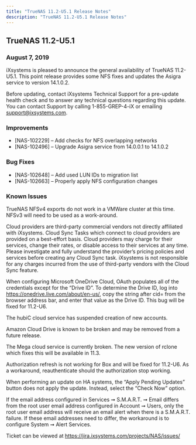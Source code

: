 ```yaml
---
title: "TrueNAS 11.2-U5.1 Release Notes"
description: "TrueNAS 11.2-U5.1 Release Notes"
---
```


## TrueNAS 11.2-U5.1

### August 7, 2019

iXsystems is pleased to announce the general availability of TrueNAS 11.2-U5.1. This point release provides some NFS fixes and updates the Asigra service to version 14.1.0.2.

Before updating, contact iXsystems Technical Support for a pre-update health check and to answer any technical questions regarding this update. You can contact Support by calling 1-855-GREP-4-iX or emailing support@ixsystems.com.

### Improvements

+ [NAS-102229] – Add checks for NFS overlapping networks
+ [NAS-102496] – Upgrade Asigra service from 14.0.0.1 to 14.1.0.2

### Bug Fixes

+ [NAS-102648] – Add used LUN IDs to migration list
+ [NAS-102663] – Properly apply NFS configuration changes
 
### Known Issues

TrueNAS NFSv4 exports do not work in a VMWare cluster at this time. NFSv3 will need to be used as a work-around.

Cloud providers are third-party commercial vendors not directly affiliated with iXsystems. Cloud Sync Tasks which connect to cloud providers are provided on a best-effort basis. Cloud providers may charge for their services, change their rates, or disable access to their services at any time. Please investigate and fully understand the provider’s pricing policies and services before creating any Cloud Sync task. iXsystems is not responsible for any charges incurred from the use of third-party vendors with the Cloud Sync feature.

When configuring Microsoft OneDrive Cloud, OAuth populates all of the credentials except for the “Drive ID”. To determine the Drive ID, log into https://onedrive.live.com/about/en-us/, copy the string after cid= from the browser address bar, and enter that value as the Drive ID. This bug will be fixed for 11.2-U6.

The hubiC cloud service has suspended creation of new accounts.

Amazon Cloud Drive is known to be broken and may be removed from a future release.

The Mega cloud service is currently broken. The new version of rclone which fixes this will be available in 11.3.

Authorization refresh is not working for Box and will be fixed for 11.2-U6. As a workaround, reauthenticate should the authorization stop working.

When performing an update on HA systems, the “Apply Pending Updates” button does not apply the update. Instead, select the “Check Now” option.

If the email address configured in Services ➞ S.M.A.R.T. ➞ Email differs from the root user email address configured in Account ➞ Users, only the root user email address will receive an email alert when there is a S.M.A.R.T. failure. If these email addresses need to differ, the workaround is to configure System ➞ Alert Services.

Ticket can be viewed at https://jira.ixsystems.com/projects/NAS/issues/
